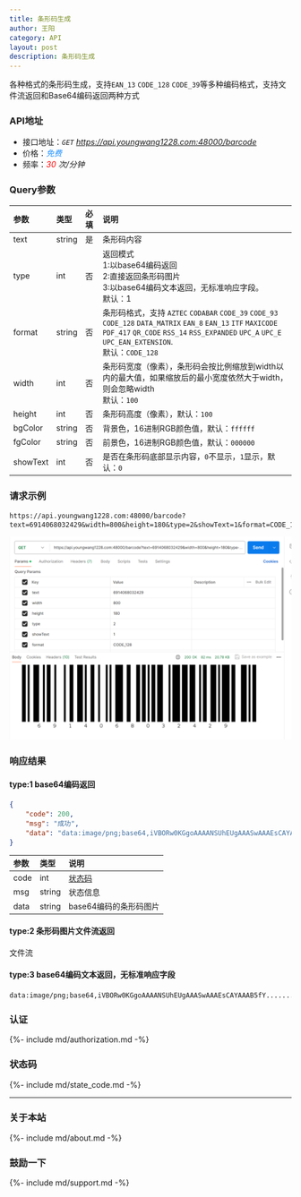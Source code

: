 ```yaml
---
title: 条形码生成
author: 王阳
category: API
layout: post
description: 条形码生成
---
```


各种格式的条形码生成，支持`EAN_13` `CODE_128` `CODE_39`等多种编码格式，支持文件流返回和Base64编码返回两种方式


### API地址
* 接口地址：*`GET` https://api.youngwang1228.com:48000/barcode*
* 价格：*<span style="color: dodgerblue;">免费</span>*
* 频率：*<span style="color: red;">30</span> 次/分钟*

### Query参数

<div class="table-wrapper" markdown="block">

参数        |类型        |必填          |说明
:-          |:-         |:-            |:-
text        |string     |是             |条形码内容
type        |int        |否             |返回模式 <br>1:以base64编码返回 <br>2:直接返回条形码图片 <br>3:以base64编码文本返回，无标准响应字段。<br>默认：1
format      |string     |否             |条形码格式，支持 `AZTEC` `CODABAR` `CODE_39`  `CODE_93` `CODE_128` `DATA_MATRIX`  `EAN_8` `EAN_13` `ITF`  `MAXICODE` `PDF_417` `QR_CODE`  `RSS_14` `RSS_EXPANDED` `UPC_A`  `UPC_E` `UPC_EAN_EXTENSION`. <br>默认：`CODE_128`
width       |int        |否             |条形码宽度（像素），条形码会按比例缩放到width以内的最大值，如果缩放后的最小宽度依然大于width，则会忽略width <br>默认：`100`
height      |int        |否             |条形码高度（像素），默认：`100`
bgColor     |string     |否             |背景色，16进制RGB颜色值，默认：`ffffff`
fgColor     |string     |否             |前景色，16进制RGB颜色值，默认：`000000`
showText    |int        |否             |是否在条形码底部显示内容，`0`不显示，`1`显示，默认：`0`

</div>


### 请求示例

```
https://api.youngwang1228.com:48000/barcode?text=6914068032429&width=800&height=180&type=2&showText=1&format=CODE_128
```
![请求示例](/assets/doc/qrcode/3.png)



### 响应结果

#### type:1 base64编码返回
```json
{
    "code": 200,
    "msg": "成功",
    "data": "data:image/png;base64,iVBORw0KGgoAAAANSUhEUgAAASwAAAEsCAYAAAB5fY......."
}
```
<div class="table-wrapper" markdown="block">

参数               |类型       |说明
:-                |:-        |:-
code               |int        |[状态码](#status)
msg                |string     |状态信息
data               |string     |base64编码的条形码图片

</div>

#### type:2 条形码图片文件流返回
文件流

#### type:3 base64编码文本返回，无标准响应字段
```
data:image/png;base64,iVBORw0KGgoAAAANSUhEUgAAASwAAAEsCAYAAAB5fY.......
```





### 认证
{%- include md/authorization.md -%}


### <span id="status">状态码</span>
{%- include md/state_code.md -%}

---

### 关于本站
{%- include md/about.md -%}

### 鼓励一下
{%- include md/support.md -%}
